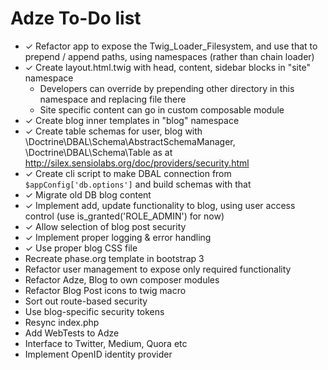 # Adze To-Do list #

 - ✓ Refactor app to expose the Twig_Loader_Filesystem, and use that to prepend / append paths, using namespaces (rather than chain loader)
 - ✓ Create layout.html.twig with head, content, sidebar blocks in "site" namespace
    - Developers can override by prepending other directory in this namespace and replacing file there
    - Site specific content can go in custom composable module
 - ✓ Create blog inner templates in "blog" namespace
 - ✓ Create table schemas for user, blog with \Doctrine\DBAL\Schema\AbstractSchemaManager, \Doctrine\DBAL\Schema\Table as at http://silex.sensiolabs.org/doc/providers/security.html
 - ✓ Create cli script to make DBAL connection from `$appConfig['db.options']` and build schemas with that
 - ✓ Migrate old DB blog content
 - ✓ Implement add, update functionality to blog, using user access control (use is_granted('ROLE_ADMIN') for now)
 - ✓ Allow selection of blog post security
 - ✓ Implement proper logging & error handling
 - ✓ Use proper blog CSS file
 - Recreate phase.org template in bootstrap 3
 - Refactor user management to expose only required functionality
 - Refactor Adze, Blog to own composer modules
 - Refactor Blog Post icons to twig macro
 - Sort out route-based security
 - Use blog-specific security tokens
 - Resync index.php
 - Add WebTests to Adze
 - Interface to Twitter, Medium, Quora etc
 - Implement OpenID identity provider
